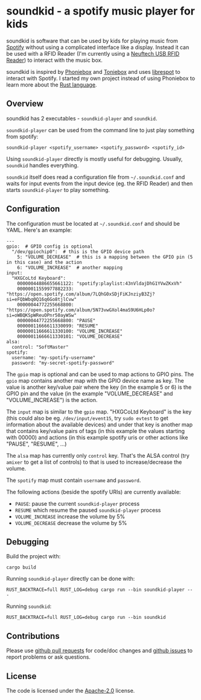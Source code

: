 # soundkid - a spotify music player for kids

soundkid is software that can be used by kids for playing music from
[Spotify](https://www.spotify.com/) without using a complicated interface
like a display. Instead it can be used with a RFID Reader 
(I'm currently using a [Neuftech USB RFID Reader](https://www.amazon.de/Neuftech-Reader-Kartenleseger%C3%A4t-Kartenleser-Kontaktlos/dp/B018OYOR3E)) to interact with the music box.

soundkid is inspired by [Phoniebox](http://phoniebox.de/) 
and [Toniebox](https://tonies.de/) and uses 
[librespot](https://github.com/librespot-org/librespot) to interact with Spotify.
I started my own project instead of using Phoniebox to learn more about the
[Rust language](https://www.rust-lang.org/).

## Overview

soundkid has 2 executables - `soundkid-player` and `soundkid`.

`soundkid-player` can be used from the command line to just play something from spotify:

```
soundkid-player <spotify_username> <spotify_password> <spotify_id>
```

Using `soundkid-player` directly is mostly useful for debugging. Usually, `soundkid`
handles everything.

`soundkid` itself does read a configuration file from `~/.soundkid.conf` and waits for
input events from the input device (eg. the RFID Reader) and then starts
`soundkid-player` to play something.

## Configuration
The configuration must be located at `~/.soundkid.conf` and should be YAML. Here's an example:
```
---
gpio:  # GPIO config is optional
  "/dev/gpiochip0":  # this is the GPIO device path
    5: "VOLUME_DECREASE"  # this is a mapping between the GPIO pin (5 in this case) and the action
    6: "VOLUME_INCREASE"  # another mapping
input:
  "HXGCoLtd Keyboard":
    00000044886655661122: "spotify:playlist:43nVldajDhG1YVwZKxVh"
    00000011559977882233: "https://open.spotify.com/album/7LQhG0xSDjFiKJnziyB3Zj?si=eFQbWbq0Q16q6Go8tjlCvw"
    00000044772255668800: "https://open.spotify.com/album/5N73vwGXol4maS9U6HLp0o?si=oWBQKSpWReuOPnr50ayWSw"
    00000044772255668800: "PAUSE"
    00000011666611330099: "RESUME"
    00000011666611330100: "VOLUME_INCREASE"
    00000011666611330101: "VOLUME_DECREASE"
alsa:
  control: "SoftMaster"
spotify:
  username: "my-spotify-username"
  password: "my-secret-spotify-password"
```

The `gpio` map is optional and can be used to map actions to GPIO pins. The `gpio` map contains another map
with the GPIO device name as key. The value is another key/value pair where the key (in the example 5 or 6)
is the GPIO pin and the value (in the example "VOLUME_DECREASE" and "VOLUME_INCREASE") is the action.

The `input` map is similar to the `gpio` map. "HXGCoLtd Keyboard" is the key (this could also be
eg. `/dev/input/event15`, try `sudo evtest` to get information about the available devices) and under 
that key is another map that contains key/value pairs of tags (in this example the values starting with 00000)
and actions (in this example spotify uris or other actions like "PAUSE", "RESUME", ...)

The `alsa` map has currently only `control` key. That's the ALSA control (try `amixer` to get a list of
controls) to that is used to increase/decrease the volume.

The `spotify` map must contain `username` and `password`.

The following actions (beside the spotify URIs) are currently available:

- `PAUSE`: pause the current `soundkid-player` process
- `RESUME` which resume the paused `soundkid-player` process
- `VOLUME_INCREASE` increase the volume by 5%
- `VOLUME_DECREASE` decrease the volume by 5%

## Debugging
Build the project with:

```
cargo build
```

Running `soundkid-player` directly can be done with:

```
RUST_BACKTRACE=full RUST_LOG=debug cargo run --bin soundkid-player -- -
```

Running `soundkid`:

```
RUST_BACKTRACE=full RUST_LOG=debug cargo run --bin soundkid
```

## Contributions

Please use [github pull requests](https://github.com/toabctl/soundkid/pulls) for code/doc changes
and [github issues](https://github.com/toabctl/soundkid/issues) to report problems or ask questions.

## License
The code is licensed under the [Apache-2.0](https://www.apache.org/licenses/LICENSE-2.0) license.
